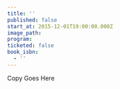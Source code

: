 ```yaml
---
title: ''
published: false
start_at: 2015-12-01T19:00:00.000Z
image_path:
program:
ticketed: false
book_isbn:
  - ''
---
```

Copy Goes Here